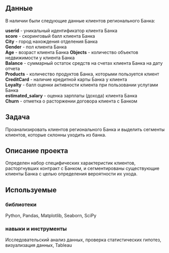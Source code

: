 ## Данные
В наличии были следующие данные клиентов регионального Банка:

**userid** - уникальный идентификатор клиента Банка  
**score** - скоринговый балл клиента Банка  
**City** - город нахождения отделения Банка  
**Gender** - пол клиента Банка  
**Age** - возраст клиента Банка 
**Objects** - количество объектов недвижимости у клиента Банка  
**Balance** - суммарный остаток средств на счетах клиента Банка на дату отчета  
**Products** - количество продуктов Банка, которыми пользуется клиент  
**CreditCard** - наличие кредитной карты Банка у клиента  
**Loyalty** - балл оценки активности клиента при пользовании услугами Банка  
**estimated_salary** - оценка зарплаты (дохода) клиента Банка  
**Churn** - отметка о расторжении договора клиента с Банком

## Задача
Проанализировать клиентов регионального Банка и выделить сегменты клиентов, которые склонны уходить из банка.

## Описание проекта
Определен набор специфических характеристик клиентов, расторгнувших контракт с Банком, и сегментированы существующие клиенты Банка с целью определения вероятности их ухода.

## Используемые  
### библиотеки 
Python, Pandas, Matplotlib, Seaborn, SciPy   

### навыки и инструменты  
Исследовательский анализ данных, проверка статистических гипотез, визуализация данных, Tableau